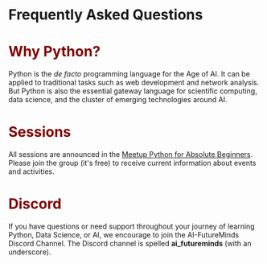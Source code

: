 # Frequently Asked Questions

# <font color = "maroon"> Why Python? </font>

Python is the *de facto* programming language for the Age of AI. It can be applied to traditional tasks such as web development and network analysis. But Python is also the essential gateway language for scientific computing, data science, and the cluster of emerging technologies around AI.



# <font color = "maroon"> Sessions </font>

All sessions are announced in the [Meetup Python for Absolute Beginners](https://www.meetup.com/python-for-absolute-beginners/). Please join the group (it's free) to receive current information about events and activities.


# <font color = "maroon"> Discord </font>

If you have questions or need support throughout your journey of learning Python, Data Science, or AI, we encourage to join the AI-FutureMinds Discord Channel. The Discord channel is spelled **ai_futureminds** (with an underscore).

